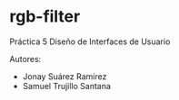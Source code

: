 # rgb-filter
Práctica 5 Diseño de Interfaces de Usuario

Autores:
- Jonay Suárez Ramírez
- Samuel Trujillo Santana
